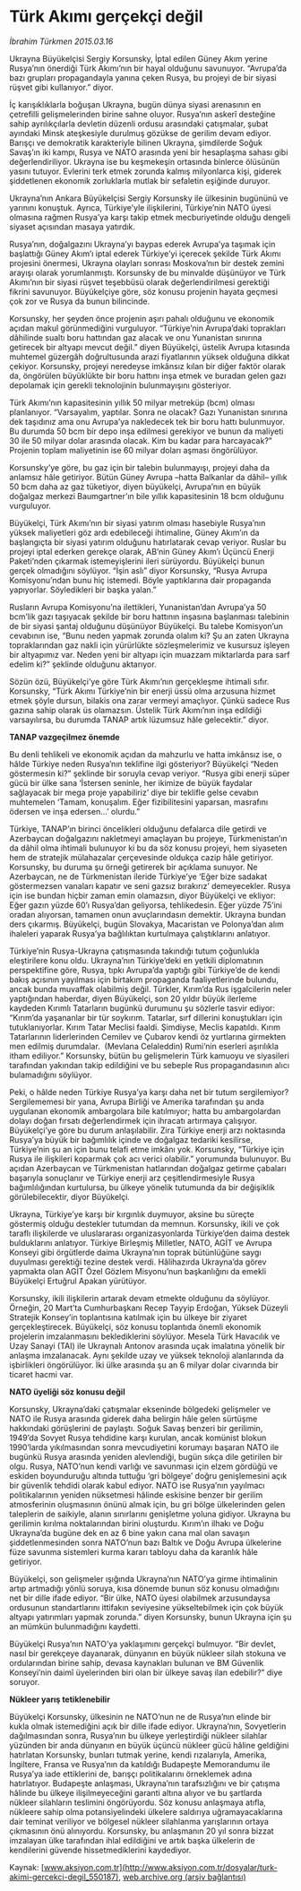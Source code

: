 # Türk Akımı gerçekçi değil

*İbrahim Türkmen 2015.03.16*

<div class="pNewsDetailMainContent" itemprop="articleBody">
 <p>
  Ukrayna Büyükelçisi Sergiy Korsunsky, İptal edilen Güney Akım yerine Rusya’nın önerdiği Türk Akımı’nın bir hayal olduğunu savunuyor. “Avrupa’da bazı grupları propagandayla yanına çeken Rusya, bu projeyi de bir siyasi rüşvet gibi kullanıyor.” diyor.
 </p>
 <p>
  İç karışıklıklarla boğuşan Ukrayna, bugün dünya siyasi arenasının en çetrefilli gelişmelerinden birine sahne oluyor. Rusya’nın askerî desteğine sahip ayrılıkçılarla devletin düzenli ordusu arasındaki çatışmalar, şubat ayındaki Minsk ateşkesiyle durulmuş gözükse de gerilim devam ediyor. Barışçı ve demokratik karakteriyle bilinen Ukrayna, şimdilerde Soğuk Savaş’ın iki kampı, Rusya ve NATO arasında yeni bir hesaplaşma sahası gibi değerlendiriliyor. Ukrayna ise bu keşmekeşin ortasında binlerce ölüsünün yasını tutuyor. Evlerini terk etmek zorunda kalmış milyonlarca kişi, giderek şiddetlenen ekonomik zorluklarla mutlak bir sefaletin eşiğinde duruyor.
 </p>
 <p>
  Ukrayna’nın Ankara Büyükelçisi Sergiy Korsunsky ile ülkesinin bugününü ve yarınını konuştuk. Ayrıca, Türkiye’yle ilişkilerini, Türkiye’nin NATO üyesi olmasına rağmen Rusya’ya karşı takip etmek mecburiyetinde olduğu dengeli siyaset açısından masaya yatırdık.
 </p>
 <p>
  Rusya’nın, doğalgazını Ukrayna’yı baypas ederek Avrupa’ya taşımak için başlattığı Güney Akım’ı iptal ederek Türkiye’yi içerecek şekilde Türk Akımı projesini önermesi, Ukrayna olayları sonrası Moskova’nın bir destek zemini arayışı olarak yorumlanmıştı. Korsunsky de bu minvalde düşünüyor ve Türk Akımı’nın bir siyasi rüşvet teşebbüsü olarak değerlendirilmesi gerektiği fikrini savunuyor. Büyükelçiye göre, söz konusu projenin hayata geçmesi çok zor ve Rusya da bunun bilincinde.
 </p>
 <p>
  Korsunsky, her şeyden önce projenin aşırı pahalı olduğunu ve ekonomik açıdan makul görünmediğini vurguluyor. “Türkiye’nin Avrupa’daki toprakları dâhilinde sualtı boru hattından gaz alacak ve onu Yunanistan sınırına getirecek bir altyapı mevcut değil.” diyen Büyükelçi, üstelik Avrupa kıtasında muhtemel güzergâh doğrultusunda arazi fiyatlarının yüksek olduğuna dikkat çekiyor. Korsunsky, projeyi neredeyse imkânsız kılan bir diğer faktör olarak da, öngörülen büyüklükte bir boru hattını inşa etmek ve buradan gelen gazı depolamak için gerekli teknolojinin bulunmayışını gösteriyor.
 </p>
 <p>
  Türk Akımı’nın kapasitesinin yıllık 50 milyar metreküp (bcm) olması planlanıyor. “Varsayalım, yaptılar. Sonra ne olacak? Gazı Yunanistan sınırına dek taşıdınız ama onu Avrupa’ya nakledecek tek bir boru hattı bulunmuyor. Bu durumda 50 bcm bir depo inşa edilmesi gerekiyor ve bunun da maliyeti 30 ile 50 milyar dolar arasında olacak. Kim bu kadar para harcayacak?” Projenin toplam maliyetinin ise 60 milyar doları aşması öngörülüyor.
 </p>
 <p>
  Korsunsky’ye göre, bu gaz için bir talebin bulunmayışı, projeyi daha da anlamsız hâle getiriyor. Bütün Güney Avrupa –hatta Balkanlar da dâhil– yıllık 50 bcm daha az gaz tüketiyor, diyen büyükelçi, Avrupa’nın en büyük doğalgaz merkezi Baumgartner’ın bile yıllık kapasitesinin 18 bcm olduğunu vurguluyor.
 </p>
 <p>
  Büyükelçi, Türk Akımı’nın bir siyasi yatırım olması hasebiyle Rusya’nın yüksek maliyetleri göz ardı edebileceği ihtimaline, Güney Akım’ın da başlangıçta bir siyasi yatırım olduğunu hatırlatarak cevap veriyor. Ruslar bu projeyi iptal ederken gerekçe olarak, AB’nin Güney Akım’ı Üçüncü Enerji Paketi’nden çıkarmak istemeyişlerini ileri sürüyordu. Büyükelçi bunun gerçek olmadığını söylüyor. “İşin aslı” diyor Korsunsky, “Rusya Avrupa Komisyonu’ndan bunu hiç istemedi. Böyle yaptıklarına dair propaganda yapıyorlar. Söyledikleri bir başka yalan.”
 </p>
 <p>
  Rusların Avrupa Komisyonu’na ilettikleri, Yunanistan’dan Avrupa’ya 50 bcm’lik gazı taşıyacak şekilde bir boru hattının inşasına başlanması talebinin de bir siyasi şantaj olduğunu düşünüyor Büyükelçi. Bu talebe Komisyon’un cevabının ise, “Bunu neden yapmak zorunda olalım ki? Şu an zaten Ukrayna topraklarından gaz nakli için yürürlükte sözleşmelerimiz ve kusursuz işleyen bir altyapımız var. Neden yeni bir altyapı için muazzam miktarlarda para sarf edelim ki?” şeklinde olduğunu aktarıyor.
 </p>
 <p>
  Sözün özü, Büyükelçi’ye göre Türk Akımı’nın gerçekleşme ihtimali sıfır. Korsunsky, “Türk Akımı Türkiye’nin bir enerji üssü olma arzusuna hizmet etmek şöyle dursun, bilakis ona zarar vermeyi amaçlıyor. Çünkü sadece Rus gazına sahip olarak üs olamazsın. Üstelik Türk Akımı’nın inşa edildiği varsayılırsa, bu durumda TANAP artık lüzumsuz hâle gelecektir.” diyor.
 </p>
 <p>
  <strong>
   TANAP vazgeçilmez önemde
  </strong>
 </p>
 <p>
  Bu denli tehlikeli ve ekonomik açıdan da mahzurlu ve hatta imkânsız ise, o hâlde Türkiye neden Rusya’nın teklifine ilgi gösteriyor? Büyükelçi “Neden göstermesin ki?” şeklinde bir soruyla cevap veriyor. “Rusya gibi enerji süper gücü bir ülke sana ‘İstersen seninle, her ikimize de büyük faydalar sağlayacak bir mega proje yapabiliriz’ diye bir teklifle gelse cevabın muhtemelen ‘Tamam, konuşalım. Eğer fizibilitesini yaparsan, masrafını ödersen ve inşa edersen…’ olurdu.”
 </p>
 <p>
  Türkiye, TANAP’ın birinci öncelikleri olduğunu defalarca dile getirdi ve Azerbaycan doğalgazını nakletmeyi amaçlayan bu projeye, Türkmenistan’ın da dâhil olma ihtimali bulunuyor ki bu da söz konusu projeyi, hem siyaseten hem de stratejik mülahazalar çerçevesinde oldukça cazip hâle getiriyor. Korsunsky, bu duruma şu örneği getirerek bir açıklama sunuyor. Ne Azerbaycan, ne de Türkmenistan ileride Türkiye’ye ‘Eğer bize sadakat göstermezsen vanaları kapatır ve seni gazsız bırakırız’ demeyecekler. Rusya için ise bundan hiçbir zaman emin olamazsın, diyor Büyükelçi ve ekliyor: Eğer gazın yüzde 60’ı Rusya’dan geliyorsa, tehlikedesin. Eğer yüzde 75’ini oradan alıyorsan, tamamen onun avuçlarındasın demektir. Ukrayna bundan ders çıkarmış. Büyükelçi, bugün Slovakya, Macaristan ve Polonya’dan alım ihaleleri yaparak Rusya’ya bağlılıktan kurtulmaya çalıştıklarını anlatıyor.
 </p>
 <p>
  Türkiye’nin Rusya-Ukrayna çatışmasında takındığı tutum çoğunlukla eleştirilere konu oldu. Ukrayna’nın Türkiye’deki en yetkili diplomatının perspektifine göre, Rusya, tıpkı Avrupa’da yaptığı gibi Türkiye’de de kendi bakış açısının yayılması için birtakım propaganda faaliyetlerinde bulundu, ancak bunda muvaffak olabilmiş değil. Türkler, Kırım’da Rus işgalcilerin neler yaptığından haberdar, diyen Büyükelçi, son 20 yıldır büyük ilerleme kaydeden Kırımlı Tatarların bugünkü durumunu şu sözlerle tasvir ediyor: “Kırım’da yaşananlar bir tür soykırım. Tatarlar, sırf dillerini konuştukları için tutuklanıyorlar. Kırım Tatar Meclisi faaldi. Şimdiyse, Meclis kapatıldı. Kırım Tatarlarının liderlerinden Cemilev ve Çubarov kendi öz yurtlarına girmekten men edilmiş durumdalar.  (Mevlana Celaleddin) Rumi’nin eserleri aşırılıkla itham ediliyor.” Korsunsky, bütün bu gelişmelerin Türk kamuoyu ve siyasileri tarafından yakından takip edildiğini ve bu sebeple Rus propagandasının alıcı bulamadığını söylüyor.
 </p>
 <p>
  Peki, o hâlde neden Türkiye Rusya’ya karşı daha net bir tutum sergilemiyor? Sergilememesi bir yana, Avrupa Birliği ve Amerika tarafından şu anda uygulanan ekonomik ambargolara bile katılmıyor; hatta bu ambargolardan dolayı doğan fırsatı değerlendirmek için ihracatı artırmaya çalışıyor. Büyükelçi’ye göre bu durum anlaşılabilir. Zira Türkiye enerji arzı noktasında Rusya’ya büyük bir bağımlılık içinde ve doğalgaz tedariki kesilirse, Türkiye’nin şu an için bunu telafi etme imkânı yok. Korsunsky, “Türkiye için Rusya ile ilişkileri koparmak çok acı verici olabilir.” yorumunda bulunuyor. Bu açıdan Azerbaycan ve Türkmenistan hatlarından doğalgaz getirme çabaları başarıyla sonuçlanır ve Türkiye enerji arz çeşitlendirmesiyle Rusya bağımlılığından kurtulursa, bu ülkeye yönelik tutumunda da bir değişiklik görülebilecektir, diyor Büyükelçi.
 </p>
 <p>
  Ukrayna, Türkiye’ye karşı bir kırgınlık duymuyor, aksine bu süreçte göstermiş olduğu destekler tutumdan da memnun. Korsunsky, ikili ve çok taraflı ilişkilerde ve uluslararası organizasyonlarda Türkiye’den daima destek bulduklarını anlatıyor. Türkiye Birleşmiş Milletler, NATO, AGİT ve Avrupa Konseyi gibi örgütlerde daima Ukrayna’nın toprak bütünlüğüne saygı duyulması gerektiği tezine destek verdi. Hâlihazırda Ukrayna’da görev yapmakta olan AGİT Özel Gözlem Misyonu’nun başkanlığını da emekli Büyükelçi Ertuğrul Apakan yürütüyor.
 </p>
 <p>
  Korsunsky, ikili ilişkilerin artarak devam etmekte olduğunu da söylüyor. Örneğin, 20 Mart’ta Cumhurbaşkanı Recep Tayyip Erdoğan, Yüksek Düzeyli Stratejik Konsey’in toplantısına katılmak için bu ülkeye bir ziyaret gerçekleştirecek. Büyükelçi, söz konusu toplantıda önemli ekonomik projelerin imzalanmasını beklediklerini söylüyor. Mesela Türk Havacılık ve Uzay Sanayi (TAI) ile Ukraynalı Antonov arasında uçak imalatına yönelik bir anlaşma imzalanacak. Aynı şekilde uzay ve yüksek teknoloji alanlarında da işbirlikleri öngörülüyor. İki ülke arasında şu an 6 milyar dolar civarında bir ticaret hacmi var.
 </p>
 <p>
  <strong>
   NATO üyeliği söz konusu değil
  </strong>
 </p>
 <p>
  Korsunsky, Ukrayna’daki çatışmalar ekseninde bölgedeki gelişmeler ve NATO ile Rusya arasında giderek daha belirgin hâle gelen sürtüşme hakkındaki görüşlerini de paylaştı. Soğuk Savaş benzeri bir gerilimin, 1949’da Sovyet Rusya tehdidine karşı kurulan, ancak komünist blokun 1990’larda yıkılmasından sonra mevcudiyetini korumayı başaran NATO ile bugünkü Rusya arasında yeniden alevlendiği, bugün sıkça dile getirilen bir olgu. Rusya, NATO’nun kendi varlığı ve savunması için elzem gördüğü ve eskiden boyunduruğu altında tuttuğu ‘gri bölgeye’ doğru genişlemesini açık bir güvenlik tehdidi olarak kabul ediyor. NATO ise Rusya’nın yayılmacı politikalarının yeniden nüksetmesi hâlinde eskisine benzer bir gerilim atmosferinin oluşmasının önünü almak için, bu gri bölge ülkelerinden gelen taleplerin de saikiyle, alanın sınırlarını genişletme yoluna gidiyor. Ukrayna bu gerilimin kırılma noktalarından birini oluşturdu. Kırım’ın ilhakı ve Doğu Ukrayna’da bugüne dek en az 6 bine yakın cana mal olan savaşın şiddetlenmesinden sonra NATO’nun bazı Baltık ve Doğu Avrupa ülkelerine füze savunma sistemleri kurma kararı tabloyu daha da karanlık hâle getiriyor.
 </p>
 <p>
  Büyükelçi, son gelişmeler ışığında Ukrayna’nın NATO’ya girme ihtimalinin artıp artmadığı yönlü soruya, kısa dönemde bunun söz konusu olmadığını net bir dille ifade ediyor. “Bir ülke, NATO üyesi olabilmek arzusundaysa ordusunun standartlarını ittifakın seviyesine yükseltebilmek için çok büyük altyapı yatırımları yapmak zorunda.” diyen Korsunsky, bunun Ukrayna için şu an mümkün bulunmadığını kaydetti.
 </p>
 <p>
  Büyükelçi Rusya’nın NATO’ya yaklaşımını gerçekçi bulmuyor. “Bir devlet, nasıl bir gerekçeye dayanarak, dünyanın en büyük nükleer silah stokuna ve ordularından birine sahip, devasa kaynakları bulunan ve BM Güvenlik Konseyi’nin daimî üyelerinden biri olan bir ülkeye savaş ilan edebilir?” diye soruyor.
 </p>
 <p>
  <strong>
   Nükleer yarış tetiklenebilir
  </strong>
 </p>
 <p>
  Büyükelçi Korsunsky, ülkesinin ne NATO’nun ne de Rusya’nın elinde bir kukla olmak istemediğini açık bir dille ifade ediyor. Ukrayna’nın, Sovyetlerin dağılmasından sonra, Rusya’nın bu ülkeye yerleştirdiği nükleer silahlar yüzünden bir anda dünyanın en büyük üçüncü nükleer gücü hâline geldiğini hatırlatan Korsunsky, bunları tutmak yerine, kendi rızalarıyla, Amerika, İngiltere, Fransa ve Rusya’nın da katıldığı Budapeşte Memorandumu ile Rusya’ya iade ettiklerini de, barışçı politikalarını örneklemek adına hatırlatıyor. Budapeşte anlaşması, Ukrayna’nın tarafsızlığını ve bir çatışma hâlinde bu ülkeye ilişilmeyeceğini garanti altına alıyor ve bu şartlarda nükleer silahların teslimini öngörüyordu. Söz konusu anlaşmaya atıfla, nükleere sahip olma potansiyelindeki ülkelere saldırıya uğramayacaklarına dair teminat veriliyor ve bölgesel nükleer silahlanma yarışlarının ortaya çıkmasının önü alınıyordu. Korsunsky, bu anlaşmanın 20 yıl sonra bizzat imzalayan ülke tarafından ihlal edildiğini ve artık başka ülkelerin de kendilerini güvende hissetmediklerini kaydediyor.
 </p>
</div>


Kaynak: [www.aksiyon.com.tr](http://www.aksiyon.com.tr/dosyalar/turk-akimi-gercekci-degil_550187), [web.archive.org (arşiv bağlantısı)](http://web.archive.org/web/20150707075040/http://www.aksiyon.com.tr/dosyalar/turk-akimi-gercekci-degil_550187)

